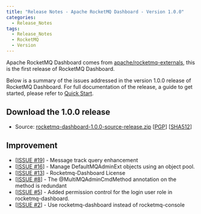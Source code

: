 ```yaml
---
title: "Release Notes - Apache RocketMQ Dashboard - Version 1.0.0"
categories:
  - Release_Notes
tags:
  - Release_Notes
  - RocketMQ
  - Version
---
```


Apache RocketMQ Dashboard comes from [apache/rocketmq-externals](https://github.com/apache/rocketmq-externals), this is the first release of RocketMQ Dashboard.

Below is a summary of the issues addressed in the version 1.0.0 release of RocketMQ Dashboard. For full documentation of the release, a guide to get started, please refer to [Quick Start](https://github.com/apache/rocketmq-dashboard).
<h2> Download the 1.0.0 release</h2>

* Source: [rocketmq-dashboard-1.0.0-source-release.zip](https://dist.apache.org/repos/dist/dev/rocketmq/rocketmq-dashboard/1.0.0-rc1/rocketmq-dashboard-1.0.0-source-release.zip) [[PGP](https://dist.apache.org/repos/dist/dev/rocketmq/rocketmq-dashboard/1.0.0-rc1/rocketmq-dashboard-1.0.0-source-release.zip.asc)] [[SHA512](https://dist.apache.org/repos/dist/dev/rocketmq/rocketmq-dashboard/1.0.0-rc1/rocketmq-dashboard-1.0.0-source-release.zip.sha512)]

## Improvement
<ul>
<li>[<a href='https://github.com/apache/rocketmq-dashboard/issues/19'>ISSUE #19</a>] -  Message track query enhancement
</li>
<li>[<a href='https://github.com/apache/rocketmq-dashboard/issues/16'>ISSUE #16</a>] -  Manage DefaultMQAdminExt objects using an object pool.
</li>
<li>[<a href='https://github.com/apache/rocketmq-dashboard/issues/13'>ISSUE #13</a>] -  Rocketmq-Dashboard License
</li>
<li>[<a href='https://github.com/apache/rocketmq-dashboard/issues/8'>ISSUE #8</a>] -  The @MultiMQAdminCmdMethod annotation on the method is redundant
</li>
<li>[<a href='https://github.com/apache/rocketmq-dashboard/issues/5'>ISSUE #5</a>] -  Added permission control for the login user role in rocketmq-dashboard.
</li>
<li>[<a href='https://github.com/apache/rocketmq-dashboard/issues/2'>ISSUE #2</a>] -  Use rocketmq-dashboard instead of rocketmq-console
</li>
</ul>

